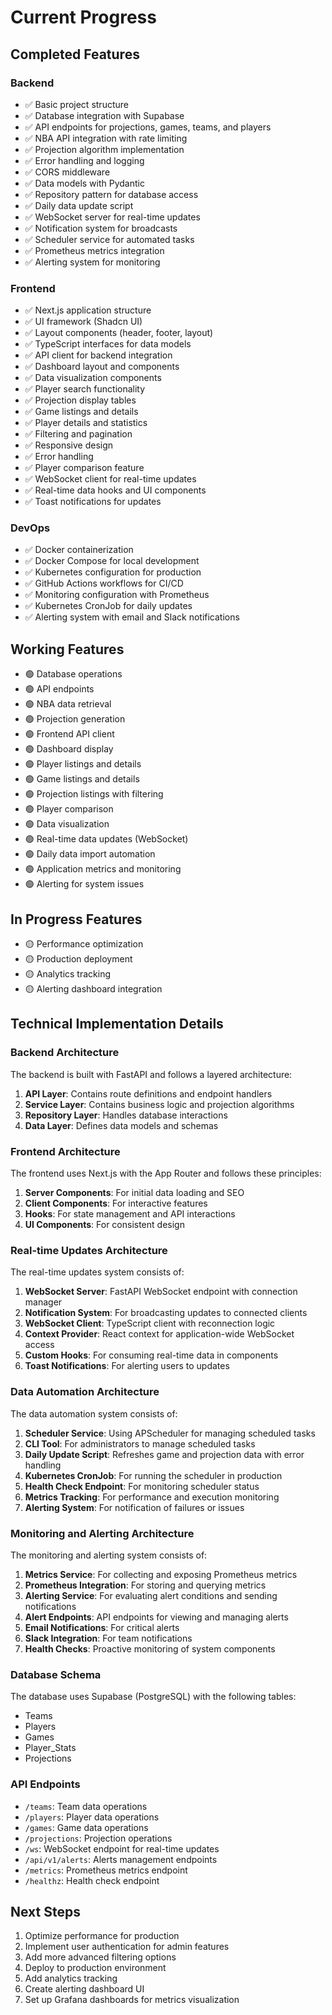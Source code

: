# Current Progress

## Completed Features

### Backend

- ✅ Basic project structure
- ✅ Database integration with Supabase
- ✅ API endpoints for projections, games, teams, and players
- ✅ NBA API integration with rate limiting
- ✅ Projection algorithm implementation
- ✅ Error handling and logging
- ✅ CORS middleware
- ✅ Data models with Pydantic
- ✅ Repository pattern for database access
- ✅ Daily data update script
- ✅ WebSocket server for real-time updates
- ✅ Notification system for broadcasts
- ✅ Scheduler service for automated tasks
- ✅ Prometheus metrics integration
- ✅ Alerting system for monitoring

### Frontend

- ✅ Next.js application structure
- ✅ UI framework (Shadcn UI)
- ✅ Layout components (header, footer, layout)
- ✅ TypeScript interfaces for data models
- ✅ API client for backend integration
- ✅ Dashboard layout and components
- ✅ Data visualization components
- ✅ Player search functionality
- ✅ Projection display tables
- ✅ Game listings and details
- ✅ Player details and statistics
- ✅ Filtering and pagination
- ✅ Responsive design
- ✅ Error handling
- ✅ Player comparison feature
- ✅ WebSocket client for real-time updates
- ✅ Real-time data hooks and UI components
- ✅ Toast notifications for updates

### DevOps

- ✅ Docker containerization
- ✅ Docker Compose for local development
- ✅ Kubernetes configuration for production
- ✅ GitHub Actions workflows for CI/CD
- ✅ Monitoring configuration with Prometheus
- ✅ Kubernetes CronJob for daily updates
- ✅ Alerting system with email and Slack notifications

## Working Features

- 🟢 Database operations
- 🟢 API endpoints
- 🟢 NBA data retrieval
- 🟢 Projection generation
- 🟢 Frontend API client
- 🟢 Dashboard display
- 🟢 Player listings and details
- 🟢 Game listings and details
- 🟢 Projection listings with filtering
- 🟢 Player comparison
- 🟢 Data visualization
- 🟢 Real-time data updates (WebSocket)
- 🟢 Daily data import automation
- 🟢 Application metrics and monitoring
- 🟢 Alerting for system issues

## In Progress Features

- 🟡 Performance optimization
- 🟡 Production deployment
- 🟡 Analytics tracking
- 🟡 Alerting dashboard integration

## Technical Implementation Details

### Backend Architecture

The backend is built with FastAPI and follows a layered architecture:

1. **API Layer**: Contains route definitions and endpoint handlers
2. **Service Layer**: Contains business logic and projection algorithms
3. **Repository Layer**: Handles database interactions
4. **Data Layer**: Defines data models and schemas

### Frontend Architecture

The frontend uses Next.js with the App Router and follows these principles:

1. **Server Components**: For initial data loading and SEO
2. **Client Components**: For interactive features
3. **Hooks**: For state management and API interactions
4. **UI Components**: For consistent design

### Real-time Updates Architecture

The real-time updates system consists of:

1. **WebSocket Server**: FastAPI WebSocket endpoint with connection manager
2. **Notification System**: For broadcasting updates to connected clients
3. **WebSocket Client**: TypeScript client with reconnection logic
4. **Context Provider**: React context for application-wide WebSocket access
5. **Custom Hooks**: For consuming real-time data in components
6. **Toast Notifications**: For alerting users to updates

### Data Automation Architecture

The data automation system consists of:

1. **Scheduler Service**: Using APScheduler for managing scheduled tasks
2. **CLI Tool**: For administrators to manage scheduled tasks
3. **Daily Update Script**: Refreshes game and projection data with error handling
4. **Kubernetes CronJob**: For running the scheduler in production
5. **Health Check Endpoint**: For monitoring scheduler status
6. **Metrics Tracking**: For performance and execution monitoring
7. **Alerting System**: For notification of failures or issues

### Monitoring and Alerting Architecture

The monitoring and alerting system consists of:

1. **Metrics Service**: For collecting and exposing Prometheus metrics
2. **Prometheus Integration**: For storing and querying metrics
3. **Alerting Service**: For evaluating alert conditions and sending notifications
4. **Alert Endpoints**: API endpoints for viewing and managing alerts
5. **Email Notifications**: For critical alerts
6. **Slack Integration**: For team notifications
7. **Health Checks**: Proactive monitoring of system components

### Database Schema

The database uses Supabase (PostgreSQL) with the following tables:
- Teams
- Players
- Games
- Player_Stats
- Projections

### API Endpoints

- `/teams`: Team data operations
- `/players`: Player data operations
- `/games`: Game data operations
- `/projections`: Projection operations
- `/ws`: WebSocket endpoint for real-time updates
- `/api/v1/alerts`: Alerts management endpoints
- `/metrics`: Prometheus metrics endpoint
- `/healthz`: Health check endpoint

## Next Steps

1. Optimize performance for production
2. Implement user authentication for admin features
3. Add more advanced filtering options
4. Deploy to production environment
5. Add analytics tracking
6. Create alerting dashboard UI
7. Set up Grafana dashboards for metrics visualization 